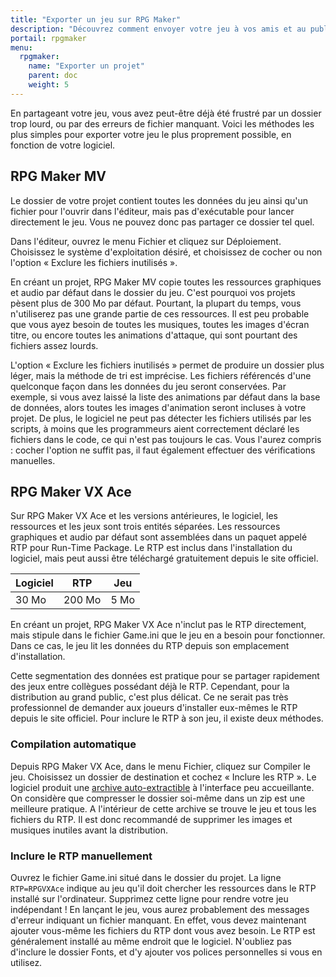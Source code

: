 ```yaml
---
title: "Exporter un jeu sur RPG Maker"
description: "Découvrez comment envoyer votre jeu à vos amis et au public. Exportez votre projet en créant un dossier léger, et en évitant les erreurs de fichiers manquants."
portail: rpgmaker
menu:
  rpgmaker:
    name: "Exporter un projet"
    parent: doc
    weight: 5
---
```


En partageant votre jeu, vous avez peut-être déjà été frustré par un dossier trop lourd, ou par des erreurs de fichier manquant. Voici les méthodes les plus simples pour exporter votre jeu le plus proprement possible, en fonction de votre logiciel.

## RPG Maker MV

Le dossier de votre projet contient toutes les données du jeu ainsi qu'un fichier pour l'ouvrir dans l'éditeur, mais pas d'exécutable pour lancer directement le jeu. Vous ne pouvez donc pas partager ce dossier tel quel.

Dans l'éditeur, ouvrez le menu Fichier et cliquez sur Déploiement. Choisissez le système d'exploitation désiré, et choisissez de cocher ou non l'option « Exclure les fichiers inutilisés ».

En créant un projet, RPG Maker MV copie toutes les ressources graphiques et audio par défaut dans le dossier du jeu. C'est pourquoi vos projets pèsent plus de 300 Mo par défaut. Pourtant, la plupart du temps, vous n'utiliserez pas une grande partie de ces ressources. Il est peu probable que vous ayez besoin de toutes les musiques, toutes les images d'écran titre, ou encore toutes les animations d'attaque, qui sont pourtant des fichiers assez lourds.

L'option « Exclure les fichiers inutilisés » permet de produire un dossier plus léger, mais la méthode de tri est imprécise. Les fichiers référencés d'une quelconque façon dans les données du jeu seront conservées. Par exemple, si vous avez laissé la liste des animations par défaut dans la base de données, alors toutes les images d'animation seront incluses à votre projet. De plus, le logiciel ne peut pas détecter les fichiers utilisés par les scripts, à moins que les programmeurs aient correctement déclaré les fichiers dans le code, ce qui n'est pas toujours le cas. Vous l'aurez compris : cocher l'option ne suffit pas, il faut également effectuer des vérifications manuelles.

## RPG Maker VX Ace

Sur RPG Maker VX Ace et les versions antérieures, le logiciel, les ressources et les jeux sont trois entités séparées. Les ressources graphiques et audio par défaut sont assemblées dans un paquet appelé RTP pour Run-Time Package. Le RTP est inclus dans l'installation du logiciel, mais peut aussi être téléchargé gratuitement depuis le site officiel.

Logiciel | RTP    | Jeu
---------|--------|-----
30 Mo    | 200 Mo | 5 Mo

En créant un projet, RPG Maker VX Ace n'inclut pas le RTP directement, mais stipule dans le fichier Game.ini que le jeu en a besoin pour fonctionner. Dans ce cas, le jeu lit les données du RTP depuis son emplacement d'installation.

Cette segmentation des données est pratique pour se partager rapidement des jeux entre collègues possédant déjà le RTP. Cependant, pour la distribution au grand public, c'est plus délicat. Ce ne serait pas très professionnel de demander aux joueurs d'installer eux-mêmes le RTP depuis le site officiel. Pour inclure le RTP à son jeu, il existe deux méthodes.

### Compilation automatique

Depuis RPG Maker VX Ace, dans le menu Fichier, cliquez sur Compiler le jeu. Choisissez un dossier de destination et cochez « Inclure les RTP ». Le logiciel produit une [archive auto-extractible](https://fr.wikipedia.org/wiki/Auto-extractible) à l'interface peu accueillante. On considère que compresser le dossier soi-même dans un zip est une meilleure pratique. A l'intérieur de cette archive se trouve le jeu et tous les fichiers du RTP. Il est donc recommandé de supprimer les images et musiques inutiles avant la distribution.

### Inclure le RTP manuellement

Ouvrez le fichier Game.ini situé dans le dossier du projet. La ligne `RTP=RPGVXAce` indique au jeu qu'il doit chercher les ressources dans le RTP installé sur l'ordinateur. Supprimez cette ligne pour rendre votre jeu indépendant ! En lançant le jeu, vous aurez probablement des messages d'erreur indiquant un fichier manquant. En effet, vous devez maintenant ajouter vous-même les fichiers du RTP dont vous avez besoin. Le RTP est généralement installé au même endroit que le logiciel. N'oubliez pas d'inclure le dossier Fonts, et d'y ajouter vos polices personnelles si vous en utilisez.
